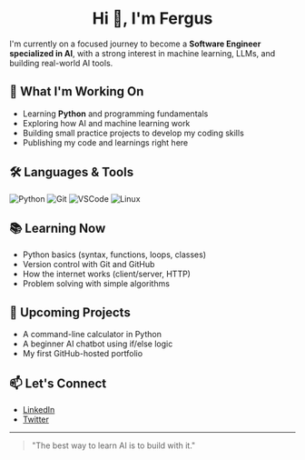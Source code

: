 <h1 align="center">Hi 👋, I'm Fergus</h1>

I'm currently on a focused journey to become a **Software Engineer specialized in AI**, with a strong interest in machine learning, LLMs, and building real-world AI tools.

## 🚀 What I'm Working On
- Learning **Python** and programming fundamentals
- Exploring how AI and machine learning work
- Building small practice projects to develop my coding skills
- Publishing my code and learnings right here

## 🛠️ Languages & Tools
![Python](https://img.shields.io/badge/-Python-333?style=flat&logo=python)
![Git](https://img.shields.io/badge/-Git-333?style=flat&logo=git)
![VSCode](https://img.shields.io/badge/-VSCode-333?style=flat&logo=visualstudiocode)
![Linux](https://img.shields.io/badge/-Linux-333?style=flat&logo=linux)

## 📚 Learning Now
- Python basics (syntax, functions, loops, classes)
- Version control with Git and GitHub
- How the internet works (client/server, HTTP)
- Problem solving with simple algorithms

## 🌱 Upcoming Projects
- A command-line calculator in Python
- A beginner AI chatbot using if/else logic
- My first GitHub-hosted portfolio

## 📫 Let's Connect
- [LinkedIn](https://www.linkedin.com/in/yourusername)
- [Twitter](https://twitter.com/yourusername)

---

> "The best way to learn AI is to build with it."